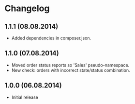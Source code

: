 Changelog
=========

1.1.1 (08.08.2014)
-----
* Added dependencies in composer.json.

1.1.0 (07.08.2014)
-----
* Moved order status reports so 'Sales' pseudo-namespace.
* New check: orders with incorrect state/status combination.

1.0.0 (06.08.2014)
-----
* Initial release
